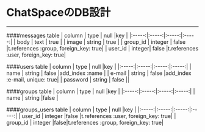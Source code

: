 
ChatSpaceのDB設計
===================
-----
####messages table
| column | type | null  |key  |
|:-----:|:-----:|:-----:|:-----:|
| body | text | true |
| image | string | true |
| group_id | integer | false |t.references :group, foreign_key: true|
| user_id | integer| false |t.references :user, foreign_key: true|

####users table
| column | type | null |key |
|:-----:|:-----:|:-----:|:-----:|
| name | string | false   |add_index :name |
| e-mail | string | false |add_index :e-mail, unique: true|
| password | string | false ||

####groups table
| column | type | null |key |
|:-----:|:-----:|:-----:|:-----:|
| name | string |false |


####groups_users table
| column | type | null |key |
|:-----:|:-----:|:-----:|:-----:|
| user_id | integer |false |t.references :user, foreign_key: true|
| group_id | integer |false|t.references :group, foreign_key: true|

